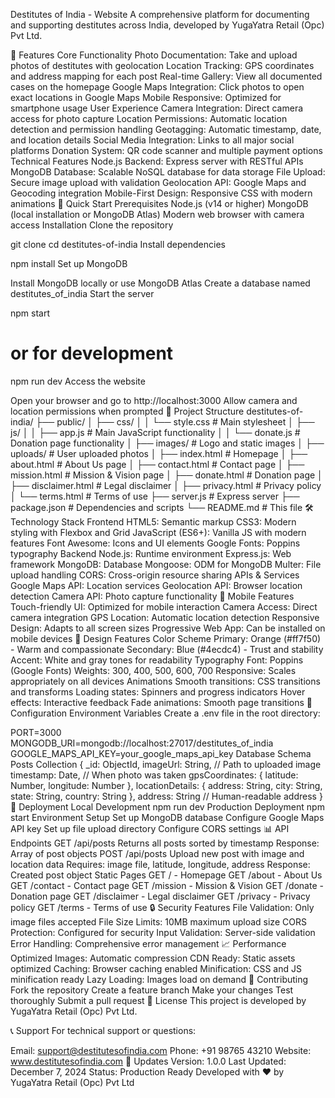 Destitutes of India - Website
A comprehensive platform for documenting and supporting destitutes across India, developed by YugaYatra Retail (Opc) Pvt Ltd.

🌟 Features
Core Functionality
Photo Documentation: Take and upload photos of destitutes with geolocation
Location Tracking: GPS coordinates and address mapping for each post
Real-time Gallery: View all documented cases on the homepage
Google Maps Integration: Click photos to open exact locations in Google Maps
Mobile Responsive: Optimized for smartphone usage
User Experience
Camera Integration: Direct camera access for photo capture
Location Permissions: Automatic location detection and permission handling
Geotagging: Automatic timestamp, date, and location details
Social Media Integration: Links to all major social platforms
Donation System: QR code scanner and multiple payment options
Technical Features
Node.js Backend: Express server with RESTful APIs
MongoDB Database: Scalable NoSQL database for data storage
File Upload: Secure image upload with validation
Geolocation API: Google Maps and Geocoding integration
Mobile-First Design: Responsive CSS with modern animations
🚀 Quick Start
Prerequisites
Node.js (v14 or higher)
MongoDB (local installation or MongoDB Atlas)
Modern web browser with camera access
Installation
Clone the repository

git clone <repository-url>
cd destitutes-of-india
Install dependencies

npm install
Set up MongoDB

Install MongoDB locally or use MongoDB Atlas
Create a database named destitutes_of_india
Start the server

npm start
# or for development
npm run dev
Access the website

Open your browser and go to http://localhost:3000
Allow camera and location permissions when prompted
📁 Project Structure
destitutes-of-india/
├── public/
│   ├── css/
│   │   └── style.css          # Main stylesheet
│   ├── js/
│   │   ├── app.js            # Main JavaScript functionality
│   │   └── donate.js         # Donation page functionality
│   ├── images/               # Logo and static images
│   ├── uploads/              # User uploaded photos
│   ├── index.html            # Homepage
│   ├── about.html            # About Us page
│   ├── contact.html          # Contact page
│   ├── mission.html          # Mission & Vision page
│   ├── donate.html           # Donation page
│   ├── disclaimer.html       # Legal disclaimer
│   ├── privacy.html          # Privacy policy
│   └── terms.html            # Terms of use
├── server.js                 # Express server
├── package.json              # Dependencies and scripts
└── README.md                 # This file
🛠️ Technology Stack
Frontend
HTML5: Semantic markup
CSS3: Modern styling with Flexbox and Grid
JavaScript (ES6+): Vanilla JS with modern features
Font Awesome: Icons and UI elements
Google Fonts: Poppins typography
Backend
Node.js: Runtime environment
Express.js: Web framework
MongoDB: Database
Mongoose: ODM for MongoDB
Multer: File upload handling
CORS: Cross-origin resource sharing
APIs & Services
Google Maps API: Location services
Geolocation API: Browser location detection
Camera API: Photo capture functionality
📱 Mobile Features
Touch-friendly UI: Optimized for mobile interaction
Camera Access: Direct camera integration
GPS Location: Automatic location detection
Responsive Design: Adapts to all screen sizes
Progressive Web App: Can be installed on mobile devices
🎨 Design Features
Color Scheme
Primary: Orange (#ff7f50) - Warm and compassionate
Secondary: Blue (#4ecdc4) - Trust and stability
Accent: White and gray tones for readability
Typography
Font: Poppins (Google Fonts)
Weights: 300, 400, 500, 600, 700
Responsive: Scales appropriately on all devices
Animations
Smooth transitions: CSS transitions and transforms
Loading states: Spinners and progress indicators
Hover effects: Interactive feedback
Fade animations: Smooth page transitions
🔧 Configuration
Environment Variables
Create a .env file in the root directory:

PORT=3000
MONGODB_URI=mongodb://localhost:27017/destitutes_of_india
GOOGLE_MAPS_API_KEY=your_google_maps_api_key
Database Schema
Posts Collection
{
  _id: ObjectId,
  imageUrl: String,           // Path to uploaded image
  timestamp: Date,            // When photo was taken
  gpsCoordinates: {
    latitude: Number,
    longitude: Number
  },
  locationDetails: {
    address: String,
    city: String,
    state: String,
    country: String
  },
  address: String             // Human-readable address
}
🚀 Deployment
Local Development
npm run dev
Production Deployment
npm start
Environment Setup
Set up MongoDB database
Configure Google Maps API key
Set up file upload directory
Configure CORS settings
📊 API Endpoints
GET /api/posts
Returns all posts sorted by timestamp
Response: Array of post objects
POST /api/posts
Upload new post with image and location data
Requires: image file, latitude, longitude, address
Response: Created post object
Static Pages
GET / - Homepage
GET /about - About Us
GET /contact - Contact page
GET /mission - Mission & Vision
GET /donate - Donation page
GET /disclaimer - Legal disclaimer
GET /privacy - Privacy policy
GET /terms - Terms of use
🔒 Security Features
File Validation: Only image files accepted
File Size Limits: 10MB maximum upload size
CORS Protection: Configured for security
Input Validation: Server-side validation
Error Handling: Comprehensive error management
📈 Performance
Optimized Images: Automatic compression
CDN Ready: Static assets optimized
Caching: Browser caching enabled
Minification: CSS and JS minification ready
Lazy Loading: Images load on demand
🤝 Contributing
Fork the repository
Create a feature branch
Make your changes
Test thoroughly
Submit a pull request
📄 License
This project is developed by YugaYatra Retail (Opc) Pvt Ltd.

📞 Support
For technical support or questions:

Email: support@destitutesofindia.com
Phone: +91 98765 43210
Website: www.destitutesofindia.com
🔄 Updates
Version: 1.0.0
Last Updated: December 7, 2024
Status: Production Ready
Developed with ❤️ by YugaYatra Retail (Opc) Pvt Ltd

